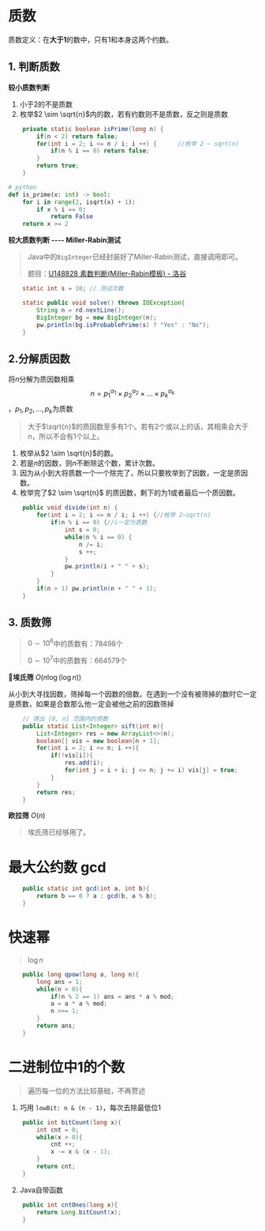 # 质数

质数定义：在**大于1**的数中，只有1和本身这两个约数。

## 1. 判断质数

**较小质数判断**

1. 小于2的不是质数
2. 枚举$2 \sim \sqrt{n}$内的数，若有约数则不是质数，反之则是质数

```java
	private static boolean isPrime(long n) {
		if(n < 2) return false;
		for(int i = 2; i <= n / i; i ++) {		//枚举 2 ~ sqrt(n)
			if(n % i == 0) return false;
		}
		return true;
	}
```

```python
# python
def is_prime(x: int) -> bool:
    for i in range(2, isqrt(x) + 1):
        if x % i == 0:
            return False
    return x >= 2
```



**较大质数判断 ---- Miller-Rabin测试**

> Java中的`BigInteger`已经封装好了Miller-Rabin测试，直接调用即可。
>
> 题目：[U148828 素数判断(Miller-Rabin模板) - 洛谷](https://www.luogu.com.cn/problem/U148828)

```java
    static int s = 10; // 测试次数

    static public void solve() throws IOException{
        String n = rd.nextLine();
        BigInteger bg = new BigInteger(n);
        pw.println(bg.isProbablePrime(s) ? "Yes" : "No");
    }
```



## 2.分解质因数

将$n$分解为质因数相乘 $$ n = p_1^{\alpha_1}\times p_2^{\alpha_2}\times ...\times p_k^{\alpha_k} $$，$p_1,p_2,...,p_k$为质数

>大于$\sqrt{n}$的质因数至多有1个。若有2个或以上的话，其相乘会大于$n$，所以不会有1个以上。

1. 枚举从$2 \sim \sqrt{n}$的数。
2. 若是$n$的因数，则$n$不断除这个数，累计次数。
3. 因为从小到大将质数一个一个除完了，所以只要枚举到了因数，一定是质因数。
4. 枚举完了$2 \sim \sqrt{n}$ 的质因数，剩下的为1或者最后一个质因数。

```java
	public void divide(int n) {
		for(int i = 2; i <= n / i; i ++) {//枚举 2~sqrt(n)
			if(n % i == 0) {//i一定为质数
				int s = 0;
				while(n % i == 0) {
					n /= i;
					s ++;
				}
				pw.println(i + " " + s);
			}
		}
		if(n > 1) pw.println(n + " " + 1);
	}
```



## 3. 质数筛

> $0\sim10^6$中的质数有：$78498$个
>
> $0\sim10^7$中的质数有：$664579$个

🌟**埃氏筛** $O(n\log(\log n))$

从小到大寻找因数，筛掉每一个因数的倍数。在遇到一个没有被筛掉的数时它一定是质数，如果是合数那么他一定会被他之前的因数筛掉

```java
    // 筛出 [0, n] 范围内的质数
    public static List<Integer> sift(int n){
        List<Integer> res = new ArrayList<>(n);
        boolean[] vis = new boolean[n + 1];
        for(int i = 2; i <= n; i ++){
            if(!vis[i]){
                res.add(i);
                for(int j = i + i; j <= n; j += i) vis[j] = true;
            }
        }
        return res;
    }
```



**欧拉筛** $O(n)$

> 埃氏筛已经够用了。

# 最大公约数 gcd

```java
    public static int gcd(int a, int b){
        return b == 0 ? a : gcd(b, a % b);
    }
```





# 快速幂

> $\log n$

```java
    public long qpow(long a, long n){
        long ans = 1;
        while(n > 0){
            if(n % 2 == 1) ans = ans * a % mod;
            a = a * a % mod;
            n >>= 1;
        }
        return ans;
    }
```



# 二进制位中1的个数

> 遍历每一位的方法比较基础，不再赘述



1. 巧用 `lowBit: n & (n - 1)`，每次去除最低位1

```java
    public int bitCount(long x){
        int cnt = 0;
        while(x > 0){
            cnt ++;
            x -= x & (x - 1); 
        }
        return cnt;
    }
```



2. Java自带函数

```java
    public int cntOnes(long x){
        return Long.bitCount(x);
    }
```

